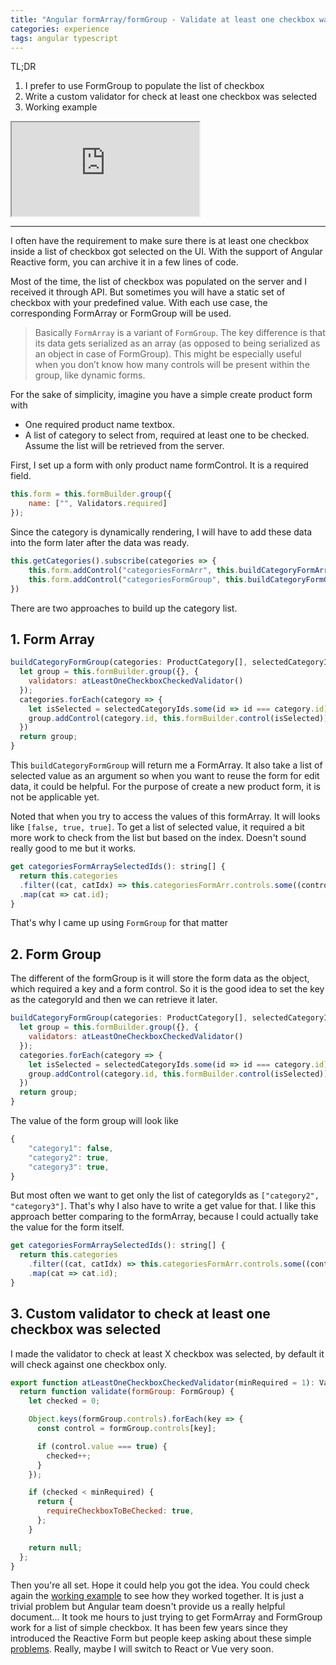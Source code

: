 ```yaml
---
title: "Angular formArray/formGroup - Validate at least one checkbox was selected"
categories: experience
tags: angular typescript
---
```


TL;DR
1. I prefer to use FormGroup to populate the list of checkbox
2. Write a custom validator for check at least one checkbox was selected
3. Working example 

<iframe class="iframe-full-w" src="https://stackblitz.com/edit/angular-validate-at-least-one-checkbox-was-selected?embed=1&file=src/app/app.component.ts"></iframe>

---
I often have the requirement to make sure there is at least one checkbox inside a list of checkbox got selected on the UI. With the support of Angular Reactive form, you can archive it in a few lines of code.

Most of the time, the list of checkbox was populated on the server and I received it through API. But sometimes you will have a static set of checkbox with your predefined value. With each use case, the corresponding FormArray or FormGroup will be used. 

> Basically `FormArray` is a variant of `FormGroup`. The key difference is that its data gets serialized as an array (as opposed to being serialized as an object in case of FormGroup). This might be especially useful when you don’t know how many controls will be present within the group, like dynamic forms.

For the sake of simplicity, imagine you have a simple create product form with 
- One required product name textbox.
- A list of category to select from, required at least one to be checked. Assume the list will be retrieved from the server.

First, I set up a form with only product name formControl. It is a required field.

```javascript
this.form = this.formBuilder.group({
    name: ["", Validators.required]
});
```
Since the category is dynamically rendering, I will have to add these data into the form later after the data was ready.

```javascript
this.getCategories().subscribe(categories => {
    this.form.addControl("categoriesFormArr", this.buildCategoryFormArr(categories));
    this.form.addControl("categoriesFormGroup", this.buildCategoryFormGroup(categories));
})
```

There are two approaches to build up the category list.

## 1. Form Array

```javascript
buildCategoryFormGroup(categories: ProductCategory[], selectedCategoryIds: string[] = []): FormGroup {
  let group = this.formBuilder.group({}, {
    validators: atLeastOneCheckboxCheckedValidator()
  });
  categories.forEach(category => {
    let isSelected = selectedCategoryIds.some(id => id === category.id);
    group.addControl(category.id, this.formBuilder.control(isSelected));
  })
  return group;
}
```

This `buildCategoryFormGroup` will return me a FormArray. It also take a list of selected value as an argument so when you want to reuse the form for edit data, it could be helpful. For the purpose of create a new product form, it is not be applicable yet. 

Noted that when you try to access the values of this formArray. It will looks like `[false, true, true]`. To get a list of selected value, it required a bit more work to check from the list but based on the index. Doesn't sound really good to me but it works. 

```javascript
get categoriesFormArraySelectedIds(): string[] {
  return this.categories
  .filter((cat, catIdx) => this.categoriesFormArr.controls.some((control, controlIdx) => catIdx === controlIdx && control.value))
  .map(cat => cat.id);
}
```

That's why I came up using `FormGroup` for that matter

## 2. Form Group

The different of the formGroup is it will store the form data as the object, which required a key and a form control. So it is the good idea to set the key as the categoryId and then we can retrieve it later.

```javascript
buildCategoryFormGroup(categories: ProductCategory[], selectedCategoryIds: string[] = []): FormGroup {
  let group = this.formBuilder.group({}, {
    validators: atLeastOneCheckboxCheckedValidator()
  });
  categories.forEach(category => {
    let isSelected = selectedCategoryIds.some(id => id === category.id);
    group.addControl(category.id, this.formBuilder.control(isSelected));
  })
  return group;
}
```

The value of the form group will look like

```javascript
{
    "category1": false,
    "category2": true,
    "category3": true,
}
```

But most often we want to get only the list of categoryIds as `["category2", "category3"]`. That's why I also have to write a get value for that. I like this approach better comparing to the formArray, because I could actually take the value for the form itself.

```javascript
get categoriesFormArraySelectedIds(): string[] {
  return this.categories
    .filter((cat, catIdx) => this.categoriesFormArr.controls.some((control, controlIdx) => catIdx === controlIdx && control.value))
    .map(cat => cat.id);
}
```

## 3. Custom validator to check at least one checkbox was selected

I made the validator to check at least X checkbox was selected, by default it will check against one checkbox only.

```javascript
export function atLeastOneCheckboxCheckedValidator(minRequired = 1): ValidatorFn {
  return function validate(formGroup: FormGroup) {
    let checked = 0;

    Object.keys(formGroup.controls).forEach(key => {
      const control = formGroup.controls[key];

      if (control.value === true) {
        checked++;
      }
    });

    if (checked < minRequired) {
      return {
        requireCheckboxToBeChecked: true,
      };
    }

    return null;
  };
}
```

Then you're all set. Hope it could help you got the idea. You could check again the [working example](https://stackblitz.com/edit/angular-validate-at-least-one-checkbox-was-selected) to see how they worked together. It is just a trivial problem but Angular team doesn't provide us a really helpful document... It took me hours to just trying to get FormArray and FormGroup work for a list of simple checkbox. It has been few years since they introduced the Reactive Form but people keep asking about these simple [problems](https://stackoverflow.com/q/40927167/3375906). Really, maybe I will switch to React or Vue very soon.